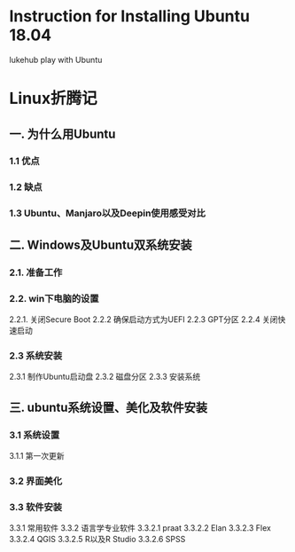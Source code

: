 # Instruction for Installing Ubuntu 18.04

lukehub
play with Ubuntu

# Linux折腾记
## ⼀. 为什么⽤Ubuntu
### 1.1 优点
### 1.2 缺点
### 1.3 Ubuntu、Manjaro以及Deepin使⽤感受对⽐
## ⼆. Windows及Ubuntu双系统安装
### 2.1. 准备⼯作
### 2.2. win下电脑的设置
2.2.1. 关闭Secure Boot
2.2.2 确保启动⽅式为UEFI
2.2.3 GPT分区
2.2.4 关闭快速启动
### 2.3 系统安装
2.3.1 制作Ubuntu启动盘
2.3.2 磁盘分区
2.3.3 安装系统
## 三. ubuntu系统设置、美化及软件安装
### 3.1 系统设置
3.1.1 第⼀次更新
### 3.2 界⾯美化
### 3.3 软件安装
3.3.1 常⽤软件
3.3.2 语⾔学专业软件
3.3.2.1 praat
3.3.2.2 Elan
3.3.2.3 Flex
3.3.2.4 QGIS
3.3.2.5 R以及R Studio
3.3.2.6 SPSS
